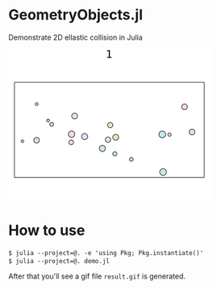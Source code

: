 # GeometryObjects.jl
Demonstrate 2D ellastic collision in Julia

![](readme_assets/result.gif)

# How to use

```console
$ julia --project=@. -e 'using Pkg; Pkg.instantiate()'
$ julia --project=@. demo.jl
```

After that you'll see a gif file `result.gif` is generated.
